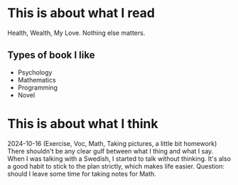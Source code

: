 # This is about what I read
Health, Wealth, My Love. Nothing else matters.

## Types of book I like
* Psychology
* Mathematics
* Programming
* Novel

# This is about what I think
2024-10-16
(Exercise, Voc, Math, Taking pictures, a little bit homework)
There shouldn't be any clear gulf between what I thing and what I say. When I was talking with a Swedish, I started to talk without thinking. It's also a good habit to stick to the plan strictly, which makes life easier.
Question: should I leave some time for taking notes for Math.
